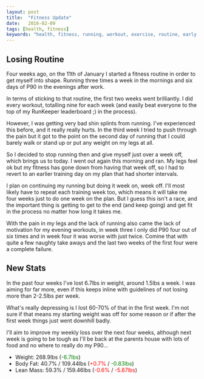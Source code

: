 ```yaml
---
layout: post
title:  "Fitness Update"
date:   2016-02-09
tags: [health, fitness]
keywords: "health, fitness, running, workout, exercise, routine, early morning, diet, food, weight, body fat"
---
```


## Losing Routine
Four weeks ago, on the 11th of January I started a fitness routine in order to get myself into shape. Running three times a week in the mornings and six days of P90 in the evenings after work.

In terms of sticking to that routine, the first two weeks went brilliantly. I did every workout, totalling nine for each week (and easily beat everyone to the top of my RunKeeper leaderboard ;) in the process).

However, I was getting very bad shin splints from running. I've experienced this before, and it really really hurts. In the third week I tried to push through the pain but it got to the point on the second day of running that I could barely walk or stand up or put any weight on my legs at all.

So I decided to stop running then and give myself just over a week off, which brings us to today. I went out again this morning and ran. My legs feel ok but my fitness has gone down from having that week off, so I had to revert to an earlier training day on my plan that had shorter intervals.

I plan on continuing my running but doing it week on, week off. I'll most likely have to repeat each training week too, which means it will take me four weeks just to do one week on the plan. But I guess this isn't a race, and the important thing is getting to get to the end (and keep going) and get fit in the process no matter how long it takes me.

With the pain in my legs and the lack of running also came the lack of motivation for my evening workouts, in week three I only did P90 four out of six times and in week four it was worse with just twice. Comine that with quite a few naughty take aways and the last two weeks of the first four were a complete failure.

## New Stats
In the past four weeks I've lost 6.7lbs in weight, around 1.5lbs a week. I was aiming for far more, even if this keeps inline with guidelines of not losing more than 2-2.5lbs per week.

What's really depressing is I lost 60-70% of that in the first week. I'm not sure if that means my starting weight was off for some reason or if after the first week things just went downhill badly.

I'll aim to improve my weekly loss over the next four weeks, although next week is going to be tough as I'll be back at the parents house with lots of food and no where to really do my P90...

- Weight: 268.9lbs (<span style="color: green;">-6.7lbs</span>)
- Body Fat: 40.7% / 109.44lbs (<span style="color: red;">+0.7%</span> / <span style="color: green;">-0.83lbs</span>)
- Lean Mass: 59.3% / 159.46lbs (<span style="color: red;">-0.6%</span> / <span style="color: red;">-5.87lbs</span>)
